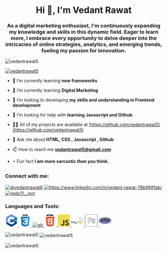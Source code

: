 <h1 align="center">Hi 👋, I'm Vedant Rawat</h1>
<h3 align="center">As a digital marketing enthusiast, I'm continuously expanding my knowledge and skills in this dynamic field. Eager to learn more, I embrace every opportunity to delve deeper into the intricacies of online strategies, analytics, and emerging trends, fueling my passion for innovation.</h3>

<p align="left"> <img src="https://komarev.com/ghpvc/?username=vedantrawat5&label=Profile%20views&color=0e75b6&style=flat" alt="vedantrawat5" /> </p>

<p align="left"> <a href="https://github.com/ryo-ma/github-profile-trophy"><img src="https://github-profile-trophy.vercel.app/?username=vedantrawat5" alt="vedantrawat5" /></a> </p>

- 🔭 I’m currently learning **new frameworks**

- 🌱 I’m currently learning **Digital Marketing**

- 👯 I’m looking to developing **my skills and understanding in Frontend development**

- 🤔 I’m looking for help with **learning Javascript and Github**

- 👨‍💻 All of my projects are available at [https://github.com/vedantrawat5](https://github.com/vedantrawat5)

- 💬 Ask me about **HTML, CSS , Javascript , Github**

- 📫 How to reach me **vedantrawat5@gmail.com**

- ⚡ Fun fact **I am more sarcastic than you think.**

<h3 align="left">Connect with me:</h3>
<p align="left">
<a href="https://twitter.com/@vedantrawat6" target="blank"><img align="center" src="https://raw.githubusercontent.com/rahuldkjain/github-profile-readme-generator/master/src/images/icons/Social/twitter.svg" alt="@vedantrawat6" height="30" width="40" /></a>
<a href="https://linkedin.com/in/https://www.linkedin.com/in/vedant-rawat-78b9991ab/" target="blank"><img align="center" src="https://raw.githubusercontent.com/rahuldkjain/github-profile-readme-generator/master/src/images/icons/Social/linked-in-alt.svg" alt="https://www.linkedin.com/in/vedant-rawat-78b9991ab/" height="30" width="40" /></a>
<a href="https://instagram.com/vedx11._.pvt" target="blank"><img align="center" src="https://raw.githubusercontent.com/rahuldkjain/github-profile-readme-generator/master/src/images/icons/Social/instagram.svg" alt="vedx11._.pvt" height="30" width="40" /></a>
</p>

<h3 align="left">Languages and Tools:</h3>
<p align="left"> <a href="https://www.w3schools.com/cpp/" target="_blank" rel="noreferrer"> <img src="https://raw.githubusercontent.com/devicons/devicon/master/icons/cplusplus/cplusplus-original.svg" alt="cplusplus" width="40" height="40"/> </a> <a href="https://www.w3schools.com/css/" target="_blank" rel="noreferrer"> <img src="https://raw.githubusercontent.com/devicons/devicon/master/icons/css3/css3-original-wordmark.svg" alt="css3" width="40" height="40"/> </a> <a href="https://git-scm.com/" target="_blank" rel="noreferrer"> <img src="https://www.vectorlogo.zone/logos/git-scm/git-scm-icon.svg" alt="git" width="40" height="40"/> </a> <a href="https://www.w3.org/html/" target="_blank" rel="noreferrer"> <img src="https://raw.githubusercontent.com/devicons/devicon/master/icons/html5/html5-original-wordmark.svg" alt="html5" width="40" height="40"/> </a> <a href="https://developer.mozilla.org/en-US/docs/Web/JavaScript" target="_blank" rel="noreferrer"> <img src="https://raw.githubusercontent.com/devicons/devicon/master/icons/javascript/javascript-original.svg" alt="javascript" width="40" height="40"/> </a> <a href="https://www.mysql.com/" target="_blank" rel="noreferrer"> <img src="https://raw.githubusercontent.com/devicons/devicon/master/icons/mysql/mysql-original-wordmark.svg" alt="mysql" width="40" height="40"/> </a> <a href="https://www.photoshop.com/en" target="_blank" rel="noreferrer"> <img src="https://raw.githubusercontent.com/devicons/devicon/master/icons/photoshop/photoshop-line.svg" alt="photoshop" width="40" height="40"/> </a> <a href="https://www.php.net" target="_blank" rel="noreferrer"> <img src="https://raw.githubusercontent.com/devicons/devicon/master/icons/php/php-original.svg" alt="php" width="40" height="40"/> </a> </p>

<p><img align="left" src="https://github-readme-stats.vercel.app/api/top-langs?username=vedantrawat5&show_icons=true&locale=en&layout=compact" alt="vedantrawat5" /></p>

<p>&nbsp;<img align="center" src="https://github-readme-stats.vercel.app/api?username=vedantrawat5&show_icons=true&locale=en" alt="vedantrawat5" /></p>

<p><img align="center" src="https://github-readme-streak-stats.herokuapp.com/?user=vedantrawat5&" alt="vedantrawat5" /></p>
